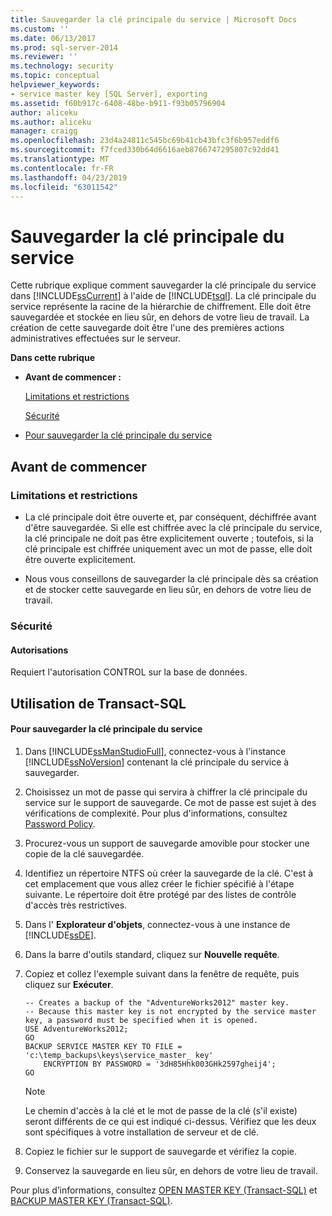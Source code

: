 ```yaml
---
title: Sauvegarder la clé principale du service | Microsoft Docs
ms.custom: ''
ms.date: 06/13/2017
ms.prod: sql-server-2014
ms.reviewer: ''
ms.technology: security
ms.topic: conceptual
helpviewer_keywords:
- service master key [SQL Server], exporting
ms.assetid: f60b917c-6408-48be-b911-f93b05796904
author: aliceku
ms.author: aliceku
manager: craigg
ms.openlocfilehash: 23d4a24811c545bc69b41cb43bfc3f6b957eddf6
ms.sourcegitcommit: f7fced330b64d6616aeb8766747295807c92dd41
ms.translationtype: MT
ms.contentlocale: fr-FR
ms.lasthandoff: 04/23/2019
ms.locfileid: "63011542"
---
```

# <a name="back-up-the-service-master-key"></a>Sauvegarder la clé principale du service
  Cette rubrique explique comment sauvegarder la clé principale du service dans [!INCLUDE[ssCurrent](../../../includes/sscurrent-md.md)] à l'aide de [!INCLUDE[tsql](../../../includes/tsql-md.md)]. La clé principale du service représente la racine de la hiérarchie de chiffrement. Elle doit être sauvegardée et stockée en lieu sûr, en dehors de votre lieu de travail. La création de cette sauvegarde doit être l'une des premières actions administratives effectuées sur le serveur.  
  
 **Dans cette rubrique**  
  
-   **Avant de commencer :**  
  
     [Limitations et restrictions](#Restrictions)  
  
     [Sécurité](#Security)  
  
-   [Pour sauvegarder la clé principale du service](#Procedure)  
  
##  <a name="BeforeYouBegin"></a> Avant de commencer  
  
###  <a name="Restrictions"></a> Limitations et restrictions  
  
-   La clé principale doit être ouverte et, par conséquent, déchiffrée avant d'être sauvegardée. Si elle est chiffrée avec la clé principale du service, la clé principale ne doit pas être explicitement ouverte ; toutefois, si la clé principale est chiffrée uniquement avec un mot de passe, elle doit être ouverte explicitement.  
  
-   Nous vous conseillons de sauvegarder la clé principale dès sa création et de stocker cette sauvegarde en lieu sûr, en dehors de votre lieu de travail.  
  
###  <a name="Security"></a> Sécurité  
  
####  <a name="Permissions"></a> Autorisations  
 Requiert l'autorisation CONTROL sur la base de données.  
  
##  <a name="Procedure"></a> Utilisation de Transact-SQL  
  
#### <a name="to-back-up-the-service-master-key"></a>Pour sauvegarder la clé principale du service  
  
1.  Dans [!INCLUDE[ssManStudioFull](../../../includes/ssmanstudiofull-md.md)], connectez-vous à l'instance [!INCLUDE[ssNoVersion](../../../includes/ssnoversion-md.md)] contenant la clé principale du service à sauvegarder.  
  
2.  Choisissez un mot de passe qui servira à chiffrer la clé principale du service sur le support de sauvegarde. Ce mot de passe est sujet à des vérifications de complexité. Pour plus d'informations, consultez [Password Policy](../password-policy.md).  
  
3.  Procurez-vous un support de sauvegarde amovible pour stocker une copie de la clé sauvegardée.  
  
4.  Identifiez un répertoire NTFS où créer la sauvegarde de la clé. C'est à cet emplacement que vous allez créer le fichier spécifié à l'étape suivante. Le répertoire doit être protégé par des listes de contrôle d'accès très restrictives.  
  
5.  Dans l' **Explorateur d'objets**, connectez-vous à une instance de [!INCLUDE[ssDE](../../../includes/ssde-md.md)].  
  
6.  Dans la barre d'outils standard, cliquez sur **Nouvelle requête**.  
  
7.  Copiez et collez l'exemple suivant dans la fenêtre de requête, puis cliquez sur **Exécuter**.  
  
    ```  
    -- Creates a backup of the "AdventureWorks2012" master key.  
    -- Because this master key is not encrypted by the service master key, a password must be specified when it is opened.  
    USE AdventureWorks2012;  
    GO  
    BACKUP SERVICE MASTER KEY TO FILE = 'c:\temp_backups\keys\service_master_ key'   
        ENCRYPTION BY PASSWORD = '3dH85Hhk003GHk2597gheij4';  
    GO  
    ```  
  
    > [!NOTE]  
    >  Le chemin d'accès à la clé et le mot de passe de la clé (s'il existe) seront différents de ce qui est indiqué ci-dessus. Vérifiez que les deux sont spécifiques à votre installation de serveur et de clé.  
  
8.  Copiez le fichier sur le support de sauvegarde et vérifiez la copie.  
  
9. Conservez la sauvegarde en lieu sûr, en dehors de votre lieu de travail.  
  
 Pour plus d’informations, consultez [OPEN MASTER KEY &#40;Transact-SQL&#41;](/sql/t-sql/statements/open-master-key-transact-sql) et [BACKUP MASTER KEY &#40;Transact-SQL&#41;](/sql/t-sql/statements/backup-master-key-transact-sql).  
  
  
